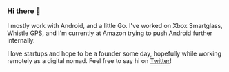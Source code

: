 ### Hi there 👋

I mostly work with Android, and a little Go. I've worked on Xbox Smartglass, Whistle GPS, and I'm currently at Amazon trying to push Android further internally.

I love startups and hope to be a founder some day, hopefully while working remotely as a digital nomad. Feel free to say hi on [Twitter](https://twitter.com/petedoyle_)!
